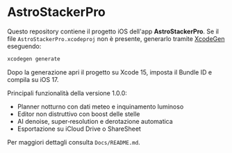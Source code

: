 # AstroStackerPro

Questo repository contiene il progetto iOS dell'app **AstroStackerPro**. Se il file `AstroStackerPro.xcodeproj` non è presente, generarlo tramite [XcodeGen](https://github.com/yonaskolb/XcodeGen) eseguendo:

```bash
xcodegen generate
```

Dopo la generazione apri il progetto su Xcode 15, imposta il Bundle ID e compila su iOS 17.

Principali funzionalità della versione 1.0.0:
- Planner notturno con dati meteo e inquinamento luminoso
- Editor non distruttivo con boost delle stelle
- AI denoise, super‑resolution e derotazione automatica
- Esportazione su iCloud Drive o ShareSheet

Per maggiori dettagli consulta `Docs/README.md`.
